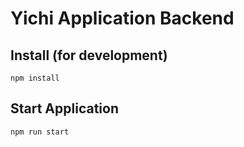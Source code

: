 # Yichi Application Backend

## Install (for development)
```
npm install
```

## Start Application
```
npm run start
```
